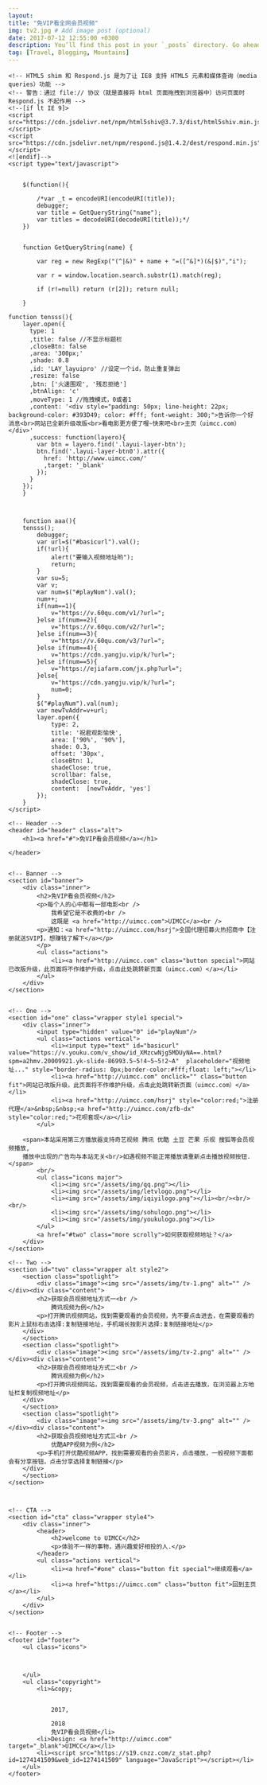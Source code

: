 ```yaml
---
layout:
title: "免VIP看全网会员视频"
img: tv2.jpg # Add image post (optional)
date: 2017-07-12 12:55:00 +0300
description: You’ll find this post in your `_posts` directory. Go ahead and edit it and re-build the site to see your changes. # Add post description (optional)
tag: [Travel, Blogging, Mountains]
---
```

<head>
    <meta charset="utf-8" />
    <meta name="viewport" content="width=device-width, initial-scale=1" />
    <meta name="description" content="全网VIP视频免费看 腾讯视频会员 爱奇艺视频会员 优酷视频会员 乐视视频会员 腾讯会员 爱奇艺会员 优酷会员 会员 免 VIP 看电影 UIMCC.COM">
    <link rel="stylesheet" href="/assets/css/spe/main.css" />
    <title>免VIP看会员视频 UIMCC.COM</title>
<link href="https://cdn.jsdelivr.net/npm/bootstrap@3.3.7/dist/css/bootstrap.min.css" rel="stylesheet">
    <!--<link rel="stylesheet" href="//cdn.staticfile.org/aplayer/1.10.1/APlayer.min.css">-->


    <!-- HTML5 shim 和 Respond.js 是为了让 IE8 支持 HTML5 元素和媒体查询（media queries）功能 -->
    <!-- 警告：通过 file:// 协议（就是直接将 html 页面拖拽到浏览器中）访问页面时 Respond.js 不起作用 -->
    <!--[if lt IE 9]>
    <script src="https://cdn.jsdelivr.net/npm/html5shiv@3.7.3/dist/html5shiv.min.js"></script>
    <script src="https://cdn.jsdelivr.net/npm/respond.js@1.4.2/dest/respond.min.js"></script>
    <![endif]-->
    <script type="text/javascript">


        $(function(){
		
            /*var _t = encodeURI(encodeURI(title));
            debugger;
            var title = GetQueryString("name");
            var titles = decodeURI(decodeURI(title));*/
        })
	

        function GetQueryString(name) {

            var reg = new RegExp("(^|&)" + name + "=([^&]*)(&|$)","i");

            var r = window.location.search.substr(1).match(reg);

            if (r!=null) return (r[2]); return null;

        }
	
	function tensss(){
		layer.open({
		  type: 1
		  ,title: false //不显示标题栏
		  ,closeBtn: false
		  ,area: '300px;'
		  ,shade: 0.8
		  ,id: 'LAY_layuipro' //设定一个id，防止重复弹出
		  ,resize: false
		  ,btn: ['火速围观', '残忍拒绝']
		  ,btnAlign: 'c'
		  ,moveType: 1 //拖拽模式，0或者1
		  ,content: '<div style="padding: 50px; line-height: 22px; background-color: #393D49; color: #fff; font-weight: 300;">告诉你一个好消息<br>网站已全新升级改版<br>看电影更方便了喔~快来吧<br>主页（uimcc.com）</div>'
		  ,success: function(layero){
		    var btn = layero.find('.layui-layer-btn');
		    btn.find('.layui-layer-btn0').attr({
		      href: 'http://www.uimcc.com/'
		      ,target: '_blank'
		    });
		  }
		});
    	}
	
	

        function aaa(){
		tensss();
            debugger;
            var url=$("#basicurl").val();
            if(!url){
                alert("要输入视频地址哟");
                return;
            }
            var su=5;
            var v;
            var num=$("#playNum").val();
            num++;
            if(num==1){
                v="https://v.60qu.com/v1/?url=";
            }else if(num==2){
                v="https://v.60qu.com/v2/?url=";
            }else if(num==3){
                v="https://v.60qu.com/v3/?url=";
            }else if(num==4){
                v="https://cdn.yangju.vip/k/?url=";
            }else if(num==5){
                v="https://ejiafarm.com/jx.php?url=";
            }else{
                v="https://cdn.yangju.vip/k/?url=";
                num=0;
            }
            $("#playNum").val(num);
            var newTvAddr=v+url;
            layer.open({
                type: 2,
                title: '祝君观影愉快',
                area: ['90%', '90%'],
                shade: 0.3,
                offset: '30px',
                closeBtn: 1,
                shadeClose: true,
                scrollbar: false,
                shadeClose: true,
                content:  [newTvAddr, 'yes']
            });
        }
    </script>
</head>


<body class="landing">

<!-- Page Wrapper -->
<div id="page-wrapper">

    <!-- Header -->
    <header id="header" class="alt">
        <h1><a href="#">免VIP看会员视频</a></h1>

    </header>


    <!-- Banner -->
    <section id="banner">
        <div class="inner">
            <h2>免VIP看会员视频</h2>
            <p>每个人的心中都有一部电影<br />
                我希望它是不收费的<br />
                这既是 <a href="http://uimcc.com">UIMCC</a><br />
            <p>通知：<a href="http://uimcc.com/hsrj">全国代理招募火热招商中【注册就送SVIP】，想赚钱了解下</a></p>
            </p>
            <ul class="actions">
                <li><a href="http://uimcc.com" class="button special">网站已改版升级，此页面将不作维护升级，点击此处跳转新页面（uimcc.com）</a></li>
            </ul>
        </div>
    </section>


    <!-- One -->
    <section id="one" class="wrapper style1 special">
        <div class="inner">
            <input type="hidden" value="0" id="playNum"/>
            <ul class="actions vertical">
                <li><input type="text" id="basicurl" value="https://v.youku.com/v_show/id_XMzcwNjg5MDUyNA==.html?spm=a2hmv.20009921.yk-slide-86993.5~5!4~5~5!2~A"  placeholder="视频地址..." style="border-radius: 0px;border-color:#fff;float: left;"></li>
                <li><a href="http://uimcc.com" onclick="" class="button fit">网站已改版升级，此页面将不作维护升级，点击此处跳转新页面（uimcc.com）</a></li>
                <li><a href="http://uimcc.com/hsrj" style="color:red;">注册代理</a>&nbsp;&nbsp;<a href="http://uimcc.com/zfb-dx" style="color:red;">花呗套现</a></li>
            </ul>
		
		<span>本站采用第三方播放器支持奇艺视频 腾讯 优酷 土豆 芒果 乐视 搜狐等会员视频播放,
		播放中出现的广告均与本站无关<br/>如遇视频不能正常播放请重新点击播放视频按钮.</span>
            <br/>
            <ul class="icons major">
                <li><img src="/assets/img/qq.png"></li>
                <li><img src="/assets/img/letvlogo.png"></li>
                <li><img src="/assets/img/iqiyilogo.png"></li><br/><br/><br/>
                <li><img src="/assets/img/sohulogo.png"></li>
                <li><img src="/assets/img/youkulogo.png"></li>
            </ul>
            <a href="#two" class="more scrolly">如何获取视频地址？</a>
        </div>
    </section>

    <!-- Two -->
    <section id="two" class="wrapper alt style2">
        <section class="spotlight">
            <div class="image"><img src="/assets/img/tv-1.png" alt="" /></div><div class="content">
            <h2>获取会员视频地址方式一<br />
                腾讯视频为例</h2>
            <p>打开腾讯视频网站，找到需要观看的会员视频，先不要点击进去，在需要观看的影片上鼠标右击选择:复制链接地址，手机端长按影片选择:复制链接地址</p>
        </div>
        </section>
        <section class="spotlight">
            <div class="image"><img src="/assets/img/tv-2.png" alt="" /></div><div class="content">
            <h2>获取会员视频地址方式二<br />
                腾讯视频为例</h2>
            <p>打开腾讯视频网站，找到需要观看的会员视频，点击进去播放，在浏览器上方地址栏复制视频地址</p>
        </div>
        </section>
        <section class="spotlight">
            <div class="image"><img src="/assets/img/tv-3.png" alt="" /></div><div class="content">
            <h2>获取会员视频地址方式三<br />
                优酷APP视频为例</h2>
            <p>手机打开优酷视频APP，找到需要观看的会员影片，点击播放，一般视频下面都会有分享按钮，点击分享选择复制链接</p>
        </div>
        </section>
    </section>



    <!-- CTA -->
    <section id="cta" class="wrapper style4">
        <div class="inner">
            <header>
                <h2>welcome to UIMCC</h2>
                <p>体验不一样的事物，遇兴趣爱好相投的人.</p>
            </header>
            <ul class="actions vertical">
                <li><a href="#one" class="button fit special">继续观看</a></li>
                <li><a href="https://uimcc.com" class="button fit">回到主页</a></li>
            </ul>
        </div>
    </section>


    <!-- Footer -->
    <footer id="footer">
        <ul class="icons">



        </ul>
        <ul class="copyright">
            <li>&copy;


                2017,

                2018
                免VIP看会员视频</li>
            <li>Design: <a href="http://uimcc.com" target="_blank">UIMCC</a></li>
            <li><script src="https://s19.cnzz.com/z_stat.php?id=1274141509&web_id=1274141509" language="JavaScript"></script></li>
        </ul>
    </footer>
<script src="https://cdn.jsdelivr.net/npm/jquery@1.12.4/dist/jquery.min.js"></script>
<script src="https://cdn.jsdelivr.net/npm/bootstrap@3.3.7/dist/js/bootstrap.min.js"></script>
<script src="https://cdn.bootcss.com/layer/3.1.0/layer.js"></script>
<script src="https://cdn.bootcss.com/jquery-cookie/1.4.1/jquery.cookie.min.js"></script>
</div>
</body>
